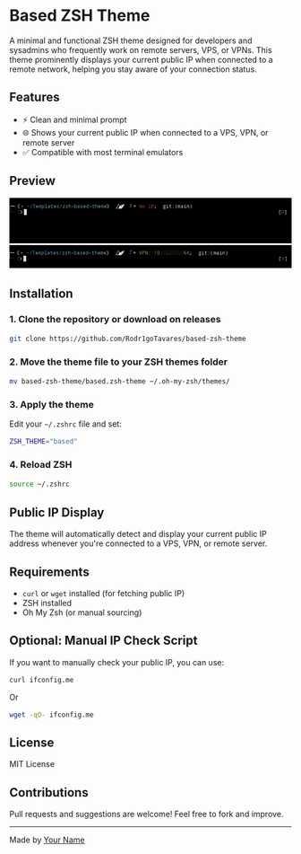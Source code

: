 # Based ZSH Theme

A minimal and functional ZSH theme designed for developers and sysadmins who frequently work on remote servers, VPS, or VPNs. This theme prominently displays your current public IP when connected to a remote network, helping you stay aware of your connection status.

## Features

* ⚡ Clean and minimal prompt
* 🌐 Shows your current public IP when connected to a VPS, VPN, or remote server
* ✅ Compatible with most terminal emulators

## Preview

![Theme Preview](./images/image.png)
![Theme Preview](./images/image1.png)

## Installation

### 1. Clone the repository or download on releases

```bash
git clone https://github.com/Rodr1goTavares/based-zsh-theme
```

### 2. Move the theme file to your ZSH themes folder

```bash
mv based-zsh-theme/based.zsh-theme ~/.oh-my-zsh/themes/
```

### 3. Apply the theme

Edit your `~/.zshrc` file and set:

```bash
ZSH_THEME="based"
```

### 4. Reload ZSH

```bash
source ~/.zshrc
```

## Public IP Display

The theme will automatically detect and display your current public IP address whenever you're connected to a VPS, VPN, or remote server.

## Requirements

* `curl` or `wget` installed (for fetching public IP)
* ZSH installed
* Oh My Zsh (or manual sourcing)

## Optional: Manual IP Check Script

If you want to manually check your public IP, you can use:

```bash
curl ifconfig.me
```

Or

```bash
wget -qO- ifconfig.me
```

## License

MIT License

## Contributions

Pull requests and suggestions are welcome! Feel free to fork and improve.

---

Made by [Your Name](https://github.com/yourusername)

